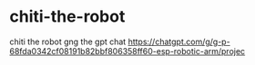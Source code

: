 # chiti-the-robot
chiti the robot gng 
the gpt chat
https://chatgpt.com/g/g-p-68fda0342cf08191b82bbf806358ff60-esp-robotic-arm/projec
